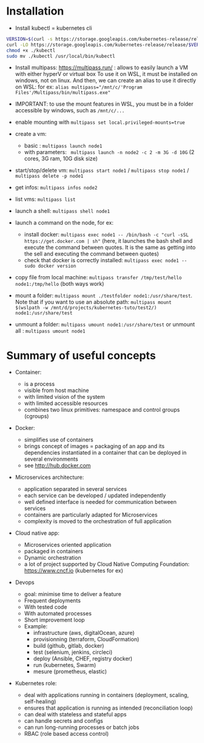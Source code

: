 # Installation

- Install kubectl = kubernetes cli

```bash
VERSION=$(curl -s https://storage.googleapis.com/kubernetes-release/release/stable.txt)
curl -LO https://storage.googleapis.com/kubernetes-release/release/$VERSION/bin/linux/amd64/kubectl
chmod +x ./kubectl
sudo mv ./kubectl /usr/local/bin/kubectl
```

- Install multipass: https://multipass.run/ : allows to easily launch a VM with either hyperV or virtual box
  To use it on WSL, it must be installed on windows, not on linux. And then, we can create
  an alias to use it directly on WSL: for ex: `alias multipass="/mnt/c/'Program Files'/Multipass/bin/multipass.exe"`

- IMPORTANT: to use the mount features in WSL, you must be in a folder accessible by windows, such as `/mnt/c/...`
- enable mounting with `multipass set local.privileged-mounts=true`
- create a vm:

  - basic : `multipass launch node1`
  - with parameters: ` multipass launch -n node2 -c 2 -m 3G -d 10G` (2 cores, 3G ram, 10G disk size)

- start/stop/delete vm: `multipass start node1` / `multipass stop node1` / `multipass delete -p node1`
- get infos: `multipass infos node2`
- list vms: `multipass list`
- launch a shell: `multipass shell node1`
- launch a command on the node, for ex:
  - install docker: `multipass exec node1 -- /bin/bash -c "curl -sSL https://get.docker.com | sh"` (here, it launches the bash shell and execute the command between quotes. It is the same as getting into the sell and executing the command between quotes)
  - check that docker is correctly installed: `multipass exec node1 -- sudo docker version`
- copy file from local machine: `multipass transfer /tmp/test/hello node1:/tmp/hello` (both ways work)
- mount a folder: `multipass mount ./testfolder node1:/usr/share/test`.
  Note that if you want to use an absolute path: `multipass mount $(wslpath -w /mnt/d/projects/kubernetes-tuto/test2/) node1:/usr/share/test`
- unmount a folder: `multipass umount node1:/usr/share/test` or unmount all : `multipass umount node1`

# Summary of useful concepts

- Container:

  - is a process
  - visible from host machine
  - with limited vision of the system
  - with limited accessible resources
  - combines two linux primitives: namespace and control groups (cgroups)

- Docker:

  - simplifies use of containers
  - brings concept of images = packaging of an app and its dependencies instantiated in a container that can be deployed in several environments
  - see http://hub.docker.com

- Microservices architecture:

  - application separated in several services
  - each service can be developed / updated independently
  - well defined interface is needed for communication between services
  - containers are particularly adapted for Microservices
  - complexity is moved to the orchestration of full application

- Cloud native app:

  - Microservices oriented application
  - packaged in containers
  - Dynamic orchestration
  - a lot of project supported by Cloud Native Computing Foundation: https://www.cncf.io (kubernetes for ex)

- Devops

  - goal: minimise time to deliver a feature
  - Frequent deployments
  - With tested code
  - With automated processes
  - Short improvement loop
  - Example:
    - infrastructure (aws, digitalOcean, azure)
    - provisionning (terraform, CloudFormation)
    - build (github, gitlab, docker)
    - test (selenium, jenkins, circleci)
    - deploy (Ansible, CHEF, registry docker)
    - run (kubernetes, Swarm)
    - mesure (prometheus, elastic)

- Kubernetes role:
  - deal with applications running in containers (deployment, scaling, self-healing)
  - ensures that application is running as intended (reconciliation loop)
  - can deal with stateless and stateful apps
  - can handle secrets and configs
  - can run long-running processes or batch jobs
  - RBAC (role based access control)
